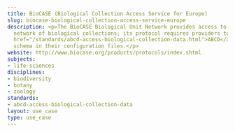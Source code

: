 ```yaml
---
title: BioCASE (Biological Collection Access Service for Europe)
slug: biocase-biological-collection-access-service-europe
description: <p>The BioCASE Biological Unit Network provides access to a transnational
  network of biological collections; its protocol requires providers to use the <a
  href="/standards/abcd-access-biological-collection-data.html">ABCD</a>
  schema in their configuration files.</p>
website: http://www.biocase.org/products/protocols/index.shtml
subjects:
- life-sciences
disciplines:
- biodiversity
- botany
- zoology
standards:
- abcd-access-biological-collection-data
layout: use_case
type: use_case
---
```


